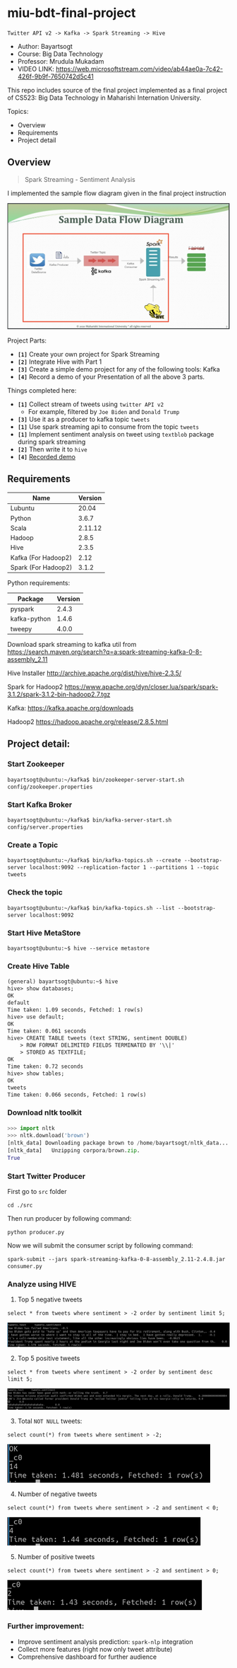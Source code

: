 # miu-bdt-final-project
`Twitter API v2 -> Kafka -> Spark Streaming -> Hive`

- Author: Bayartsogt
- Course: Big Data Technology
- Professor: Mrudula Mukadam
- VIDEO LINK: https://web.microsoftstream.com/video/ab44ae0a-7c42-426f-9b9f-7650742d5c41

This repo includes source of the final project implemented as a final project of CS523: Big Data Technology in Maharishi Internation University.


Topics:
* Overview
* Requirements
* Project detail

## Overview

> Spark Streaming - Sentiment Analysis

I implemented the sample flow diagram given in the final project instruction

![Data Flow](./images/data_flow_diagram.png)

Project Parts:
- **`[1]`** Create your own project for Spark Streaming
- **`[2]`** Integrate Hive with Part 1
- **`[3]`** Create a simple demo project for any of the following tools: Kafka
- **`[4]`** Record a demo of your Presentation of all the above 3 parts.

Things completed here:
- **`[1]`** Collect stream of tweets using `twitter API v2`
    - For example, filtered by `Joe Biden` and `Donald Trump` 
- **`[3]`** Use it as a producer to kafka topic `tweets`
- **`[1]`** Use spark streaming api to consume from the topic `tweets`
- **`[1]`** Implement sentiment analysis on tweet using `textblob` package during spark streaming
- **`[2]`** Then write it to `hive`
- **`[4]`** [Recorded demo](https://web.microsoftstream.com/video/ab44ae0a-7c42-426f-9b9f-7650742d5c41)

## Requirements

| Name | Version |
| - | - |
| Lubuntu | 20.04 |
| Python | 3.6.7 |
| Scala | 2.11.12 |
| Hadoop | 2.8.5 |
| Hive | 2.3.5 |
| Kafka (For Hadoop2) | 2.12 |
| Spark (For Hadoop2) | 3.1.2 |

Python requirements:

| Package | Version |
| - | - |
| pyspark | 2.4.3 |
| kafka-python | 1.4.6 |
| tweepy | 4.0.0 |

Download spark streaming to kafka util from 
https://search.maven.org/search?q=a:spark-streaming-kafka-0-8-assembly_2.11

Hive Installer
http://archive.apache.org/dist/hive/hive-2.3.5/

Spark for Hadoop2
https://www.apache.org/dyn/closer.lua/spark/spark-3.1.2/spark-3.1.2-bin-hadoop2.7.tgz

Kafka:
https://kafka.apache.org/downloads

Hadoop2
https://hadoop.apache.org/release/2.8.5.html


## Project detail:
### Start Zookeeper
```
bayartsogt@ubuntu:~/kafka$ bin/zookeeper-server-start.sh config/zookeeper.properties
```

### Start Kafka Broker
```
bayartsogt@ubuntu:~/kafka$ bin/kafka-server-start.sh config/server.properties
```

### Create a Topic
```
bayartsogt@ubuntu:~/kafka$ bin/kafka-topics.sh --create --bootstrap-server localhost:9092 --replication-factor 1 --partitions 1 --topic tweets
```

### Check the topic
```
bayartsogt@ubuntu:~/kafka$ bin/kafka-topics.sh --list --bootstrap-server localhost:9092
```
### Start Hive MetaStore 
```
bayartsogt@ubuntu:~$ hive --service metastore
```

### Create Hive Table
```
(general) bayartsogt@ubuntu:~$ hive
hive> show databases;
OK
default
Time taken: 1.09 seconds, Fetched: 1 row(s)
hive> use default;
OK
Time taken: 0.061 seconds
hive> CREATE TABLE tweets (text STRING, sentiment DOUBLE)
    > ROW FORMAT DELIMITED FIELDS TERMINATED BY '\\|'
    > STORED AS TEXTFILE;
OK
Time taken: 0.72 seconds
hive> show tables;
OK
tweets
Time taken: 0.066 seconds, Fetched: 1 row(s)
```
### Download nltk toolkit
```python
>>> import nltk
>>> nltk.download('brown')
[nltk_data] Downloading package brown to /home/bayartsogt/nltk_data...
[nltk_data]   Unzipping corpora/brown.zip.
True
```
### Start Twitter Producer

First go to `src` folder
```
cd ./src
```

Then run producer by following command:
```
python producer.py
```

Now we will submit the consumer script by following command:
```
spark-submit --jars spark-streaming-kafka-0-8-assembly_2.11-2.4.8.jar consumer.py
```


### Analyze using HIVE

1. Top 5 negative tweets
```
select * from tweets where sentiment > -2 order by sentiment limit 5;
```

![ALT](images/hive_top_5_negative.png)

2. Top 5 positive tweets
```
select * from tweets where sentiment > -2 order by sentiment desc limit 5;
```
![ALT](images/hive_top_5_positive.png)

3. Total `NOT NULL` tweets:
```
select count(*) from tweets where sentiment > -2;
```
![ALT](images/hive_number_of_not_null.png)


4. Number of negative tweets
```
select count(*) from tweets where sentiment > -2 and sentiment < 0;
```
![ALT](images/hive_number_of_negative.png)

5. Number of positive tweets
```
select count(*) from tweets where sentiment > -2 and sentiment > 0;
```
![ALT](images/hive_number_of_positive.png)

### Further improvement:
- Improve sentiment analysis prediction: `spark-nlp` integration
- Collect more features (right now only tweet attribute)
- Comprehensive dashboard for further audience